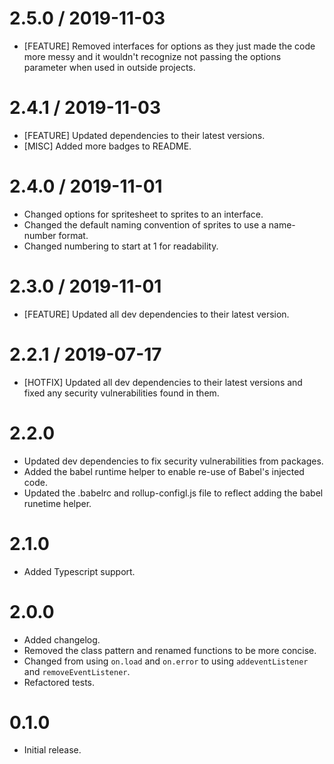 2.5.0 / 2019-11-03
====================
* [FEATURE] Removed interfaces for options as they just made the code more messy and it wouldn't recognize not passing the options parameter when used in outside projects.

2.4.1 / 2019-11-03
====================
* [FEATURE] Updated dependencies to their latest versions.
* [MISC] Added more badges to README.

2.4.0 / 2019-11-01
====================
* Changed options for spritesheet to sprites to an interface.
* Changed the default naming convention of sprites to use a name-number format.
* Changed numbering to start at 1 for readability.

2.3.0 / 2019-11-01
====================
* [FEATURE] Updated all dev dependencies to their latest version.

2.2.1 / 2019-07-17
====================
* [HOTFIX] Updated all dev dependencies to their latest versions and fixed any security vulnerabilities found in them.

2.2.0
====================
* Updated dev dependencies to fix security vulnerabilities from packages.
* Added the babel runtime helper to enable re-use of Babel's injected code.
* Updated the .babelrc and rollup-configl.js file to reflect adding the babel runetime helper.

2.1.0
====================
* Added Typescript support.

2.0.0
====================
* Added changelog.
* Removed the class pattern and renamed functions to be more concise.
* Changed from using `on.load` and `on.error` to using `addeventListener` and `removeEventListener`.
* Refactored tests.

0.1.0
====================
* Initial release.

